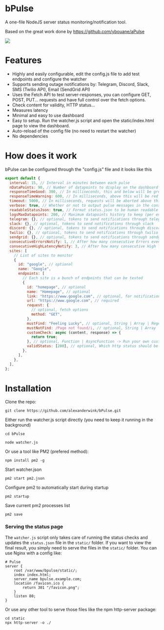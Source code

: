 # bPulse

A one-file NodeJS server status monitoring/notification tool.

Based on the great work done by https://github.com/ybouane/aPulse

![](screenshot.png)

# Features

- Highly and easily configurable, edit the config.js file to add test endpoints and configure the watcher
- Supports sending outage notifications by: Telegram, Discord, Slack, SMS (Twilio API), Email (SendGrid API)
- Uses the Fetch API to test server-responses, you can configure GET, POST, PUT... requests and have full control over the fetch options.
- Check content for validity, HTTP status...
- Measures latency
- Minimal and easy to use dashboard
- Easy to setup. Run the watcher.js script and open the static/index.html page to view the dashboard.
- Auto-reload of the config file (no need to restart the watcher)
- No dependencies

# How does it work

bPulse can be configured through the "config.js" file and it looks like this

```javascript
export default {
  interval: 15, // Interval in minutes between each pulse
  nDataPoints: 90, // Number of datapoints to display on the dashboard
  responseTimeGood: 300, // In milliseconds, this and below will be green
  responseTimeWarning: 600, // In milliseconds, above this will be red
  timeout: 5000, // In milliseconds, requests will be aborted above this
  verbose: true, // Whether or not to output pulse messages in the console
  readableStatusJson: true, // Format status.json to be human readable
  logsMaxDatapoints: 200, // Maximum datapoints history to keep (per endpoint)
  telegram: {}, // optional, tokens to send notifications through telegram
  slack: {}, // optional, tokens to send notifications through slack
  discord: {}, // optional, tokens to send notifications through discord
  twilio: {}, // optional, tokens to send notifications through twilio (SMS)
  sendgrid: {}, // optional, tokens to send notifications through sendgrid (Email)
  consecutiveErrorsNotify: 1, // After how many consecutive Errors events should we send a notification
  consecutiveHighLatencyNotify: 3, // After how many consecutive High latency events should we send a notification
  sites: [
    // List of sites to monitor
    {
      id: "google", // optional
      name: "Google",
      endpoints: [
        // Each site is a bunch of endpoints that can be tested
        {
          id: "homepage", // optional
          name: "Homepage", // optional
          link: "https://www.google.com", // optional, for notifications and dashboard only, [defaults to endpoint.url], can be disabled by setting it to false
          url: "https://www.google.com", // required
          request: {
            // optional, fetch options
            method: "GET",
          },
          mustFind: "Feeling Lucky", // optional, String | Array | Regex | Function | AsyncFunction
          mustNotFind: /Page not found/i, // optional, String | Array | Regex | Function | AsyncFunction
          customCheck: async (content, response) => {
            return true;
          }, // optional, Function | AsyncFunction -> Run your own custom checks return false in case of errors
          validStatus: [200], // optional, Which http status should be considered non errors [defaults to 200-299]
        },
      ],
    },
  ],
};
```

# Installation

Clone the repo:

```shell
git clone https://github.com/alexanderwink/bPulse.git
```

Either run the watcher.js script directly (you need to keep it running in the background)

```shell
cd bPulse
```

```shell
node watcher.js
```

Or use a tool like PM2 (prefered method):

```shell
npm install pm2 -g
```

Start watcher.json

```shell
pm2 start pm2.json
```

Configure pm2 to automatically start during startup

```shell
pm2 startup
```

Save current pm2 processes list

```shell
pm2 save
```

### Serving the status page

The `watcher.js` script only takes care of running the status checks and updates the `status.json` file in the `static/` folder. If you want to view the final result, you simply need to serve the files in the `static/` folder. You can use Nginx with a config like:

```nginx
# Pulse
server {
	root /var/www/bpulse/static/;
	index index.html;
	server_name bpulse.example.com;
	location /favicon.ico {
		return 301 "/favicon.png";
	}
	listen 80;
}
```

Or use any other tool to serve those files like the npm http-server package:

```shell
cd static
npx http-server -o ./
```
